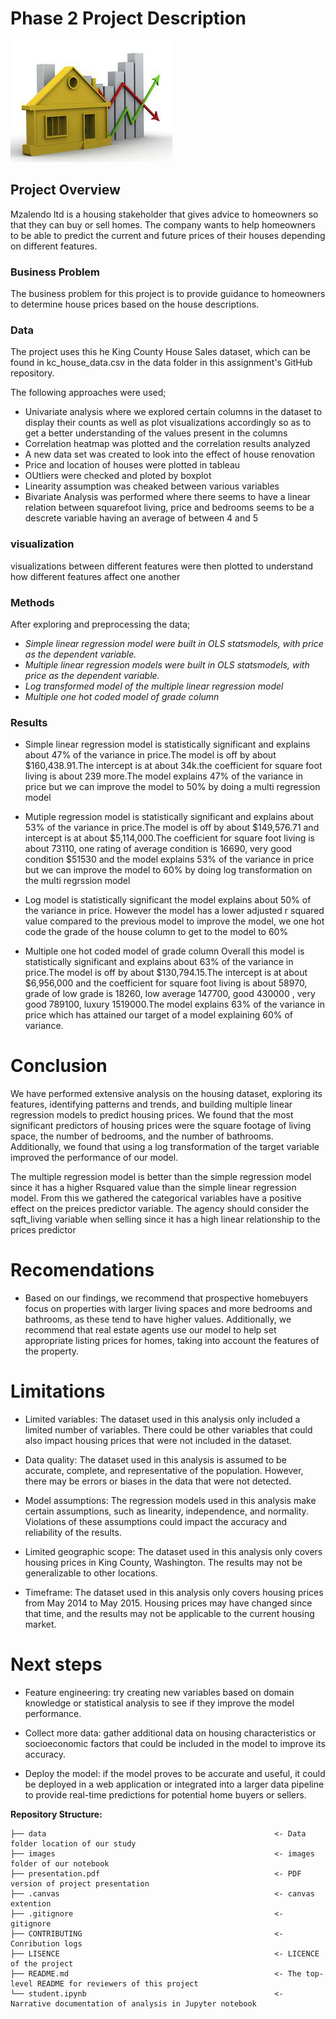 # Phase 2 Project Description

![house%20price](https://github.com/Lawez/phase-2-project-group/blob/main/images/house%20price.jpg)


## Project Overview

Mzalendo ltd is a housing stakeholder that gives advice to homeowners so that they can buy or sell homes.
The company wants to help homeowners to be able to predict the current and future prices of their houses depending on different features.

### Business Problem

The business problem for this project is to provide guidance to homeowners to determine house prices based on the house descriptions.

### Data 

The project uses this he King County House Sales dataset, which can be found in kc_house_data.csv in the data folder in this assignment's GitHub repository. 

The following approaches were used;
* Univariate analysis where we explored certain columns in the dataset to display their counts as well as plot visualizations accordingly so as to get a better understanding of the values present in the columns
* Correlation heatmap was plotted and the correlation results analyzed
* A new data set was created to look into the effect of house renovation 
* Price and location of houses were plotted in tableau
* OUtliers were checked and ploted by boxplot
* Linearity assumption was cheaked between various variables
* Bivariate Analysis was performed where there seems to have a linear relation between squarefoot living, price and bedrooms seems to be a descrete variable having an average of between 4 and 5

### visualization

visualizations between different features were then plotted to understand how different features affect one another


### Methods

After exploring and preprocessing the data; 

* *Simple linear regression model were built in OLS statsmodels, with price as the dependent variable.*
* *Multiple linear regression models were built in OLS statsmodels, with price as the dependent variable.*
* *Log transformed model of the multiple linear regression model*
* *Multiple one hot coded model of grade column*

### Results

* Simple linear regression model is statistically significant and explains about 47% of the variance in price.The  model is off by about $160,438.91.The intercept is at about 34k.the coefficient for square foot living is about 239 more.The model explains 47% of the variance in price but we can improve the model to 50% by doing a multi regression model

* Mutiple regression model is statistically significant and explains about 53% of the variance in price.The model is off by about $149,576.71 and intercept is at about $5,114,000.The coefficient for square foot living is about 73110, one rating of average condition is 16690, very good condition $51530 and the model explains 53% of the variance in price but we can improve the model to 60% by doing log transformation on the multi regrssion model

* Log model is statistically significant the model explains about 50% of the variance in price. However the model has a lower adjusted r squared value compared to the previous model to improve the model, we one hot code the grade of the house column to get to the model to 60%

* Multiple one hot coded model of grade column Overall this model is statistically significant and explains about 63% of the variance in price.The model is off by about $130,794.15.The intercept is at about $6,956,000 and the coefficient for square foot living is about 
58970, grade of low grade is 
18260, low average 
147700, good 
430000 , very good 
789100, luxury 1519000.The model explains 63% of the variance in price which has attained our target of a model explaining 60% of variance.


# Conclusion

We have performed extensive analysis on the housing dataset, exploring its features, identifying patterns and trends, and building multiple linear regression models to predict housing prices. We found that the most significant predictors of housing prices were the square footage of living space, the number of bedrooms, and the number of bathrooms. Additionally, we found that using a log transformation of the target variable improved the performance of our model.

The multiple regression model is better than the simple regression model since it has a higher Rsquared value than the simple linear regression model.
From this we gathered the categorical variables have a positive effect on the preices predictor variable.
The agency should consider the sqft_living variable when selling since it has a high linear relationship to the prices predictor

# Recomendations

* Based on our findings, we recommend that prospective homebuyers focus on properties with larger living spaces and more bedrooms and bathrooms, as these tend to have higher values. Additionally, we recommend that real estate agents use our model to help set appropriate listing prices for homes, taking into account the features of the property.

# Limitations

* Limited variables: The dataset used in this analysis only included a limited number of variables. There could be other variables that could also impact housing prices that were not included in the dataset.

* Data quality: The dataset used in this analysis is assumed to be accurate, complete, and representative of the population. However, there may be errors or biases in the data that were not detected.

* Model assumptions: The regression models used in this analysis make certain assumptions, such as linearity, independence, and normality. Violations of these assumptions could impact the accuracy and reliability of the results.

* Limited geographic scope: The dataset used in this analysis only covers housing prices in King County, Washington. The results may not be generalizable to other locations.

* Timeframe: The dataset used in this analysis only covers housing prices from May 2014 to May 2015. Housing prices may have changed since that time, and the results may not be applicable to the current housing market.

# Next steps

* Feature engineering: try creating new variables based on domain knowledge or statistical analysis to see if they improve the model performance.

* Collect more data: gather additional data on housing characteristics or socioeconomic factors that could be included in the model to improve its accuracy.

* Deploy the model: if the model proves to be accurate and useful, it could be deployed in a web application or integrated into a larger data pipeline to provide real-time predictions for potential home buyers or sellers.

**Repository Structure:**
```
├── data                                                   <- Data folder location of our study
├── images                                                 <- images folder of our notebook 
├── presentation.pdf                                       <- PDF version of project presentation 
├── .canvas                                                <- canvas extention 
├── .gitignore                                             <- gitignore 
├── CONTRIBUTING                                           <- Conribution logs
├── LISENCE                                                <- LICENCE of the project
├── README.md                                              <- The top-level README for reviewers of this project                  
└── student.ipynb                                          <- Narrative documentation of analysis in Jupyter notebook
```
